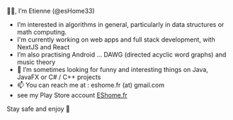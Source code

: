 👋🏻, I’m Etienne (@esHome33)

- I’m interested in algorithms in general, particularly in data structures or math computing.
- I'm currently working on web apps and full stack development, with NextJS and React
- I’m also practising Android ... DAWG (directed acyclic word graphs) and music theory
- 💞️ I’m sometimes looking for funny and interesting things on Java, JavaFX or C# / C++ projects
- 📫 You can reach me at : eshome.fr (at) gmail.com
- see my Play Store account [EShome.fr](https://play.google.com/store/apps/dev?id=8200099763758945980)

Stay safe and enjoy 🥰
